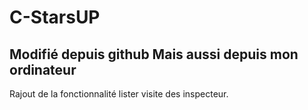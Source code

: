 # C-StarsUP
Modifié depuis github
Mais aussi depuis mon ordinateur
-------------------------------------
Rajout de la fonctionnalité lister visite des inspecteur.
